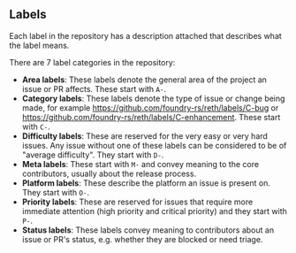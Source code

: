 ## Labels

Each label in the repository has a description attached that describes what the label means.

There are 7 label categories in the repository:

- **Area labels**: These labels denote the general area of the project an issue or PR affects. These start with `A-`.
- **Category labels**: These labels denote the type of issue or change being made, for example https://github.com/foundry-rs/reth/labels/C-bug or https://github.com/foundry-rs/reth/labels/C-enhancement. These start with `C-`.
- **Difficulty labels**: These are reserved for the very easy or very hard issues. Any issue without one of these labels can be considered to be of "average difficulty". They start with `D-`.
- **Meta labels**: These start with `M-` and convey meaning to the core contributors, usually about the release process.
- **Platform labels**: These describe the platform an issue is present on. They start with `O-`.
- **Priority labels**: These are reserved for issues that require more immediate attention (high priority and critical priority) and they start with `P-`.
- **Status labels**: These labels convey meaning to contributors about an issue or PR's status, e.g. whether they are blocked or need triage.
